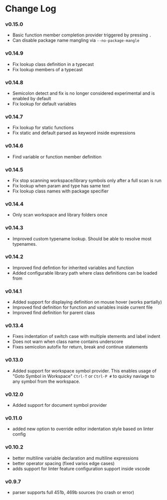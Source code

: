 # Change Log

### v0.15.0
- Basic function member completion provider triggered by pressing `.`
- Can disable package name mangling via `--no-package-mangle`

### v0.14.9
- Fix lookup class definition in a typecast
- Fix lookup members of a typecast

### v0.14.8
- Semicolon detect and fix is no longer considered experimental and is enabled by default
- Fix lookup for default variables

### v0.14.7
- Fix lookup for static functions
- Fix static and default parsed as keyword inside expressions

### v0.14.6
- Find variable or function member definition

### v0.14.5
- Fix stop scanning workspace/library symbols only after a full scan is run
- Fix lookup when param and type has same text
- Fix lookup class names with package specifier

### v0.14.4
- Only scan workspace and library folders once

### v0.14.3
- Improved custom typename lookup. Should be able to resolve most typenames.

### v0.14.2
- Improved find defintion for inherited variables and function
- Added configurable library path where class definitions can be loaded from

### v0.14.1
- Added support for displaying definition on mouse hover (works partially)
- Improved find definition for function and variables inside current file
- Improved find definition for parent class

### v0.13.4
- Fixes indentation of switch case with multiple stements and label indent
- Does not warn when class name contains underscore 
- Fixes semicolon autofix for return, break and continue statements

### v0.13.0
- Added support for workspace symbol provider. This enables usage of "Goto
  Symbol in Workspace" `Ctrl-T` or `Ctrl-P #` to quicky naviage to any 
  symbol from the workspace.

### v0.12.0
- Added support for document symbol provider

### v0.11.0
- added new option to override editor indentation style based on linter config

### v0.10.2
- better multiline variable declaration and multiline expressions
- better operator spacing (fixed varios edge cases)
- adds support for linter feature configuration support inside vscode

### v0.9.7
- parser supports full 451b, 469b sources (no crash or error)
